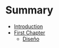# Summary

* [Introduction](README.md)
* [First Chapter](chapter1.md)
   * [Diseño](Diseño/Diseo.md)

